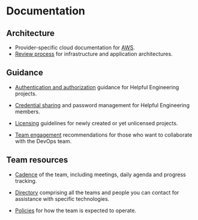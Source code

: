 # Documentation

## Architecture

* Provider-specific cloud documentation for [AWS](./architecture/cloud/aws). <!--, GCP, Azure...-->
* [Review process](./architecture/review) for infrastructure and application architectures.

## Guidance

* [Authentication and authorization](./guidance/authentication-and-authorization.md) guidance for Helpful Engineering projects.

* [Credential sharing](./guidance/credential-sharing.md) and password management for Helpful Engineering members.

* [Licensing](./guidance/project-licensing.md) guidelines for newly created or yet unlicensed projects.

* [Team engagement](./guidance/team-engagement.md) recommendations for those who want to collaborate with the DevOps team.

## Team resources

* [Cadence](./team/cadence.md) of the team, including meetings, daily agenda and progress tracking.

* [Directory](./team/directory.md) comprising all the teams and people you can contact for assistance with specific technologies.

* [Policies](./team/policies.md) for how the team is expected to operate.
